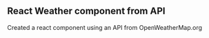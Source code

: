 React Weather component from API
------

Created a react component using an API from OpenWeatherMap.org
